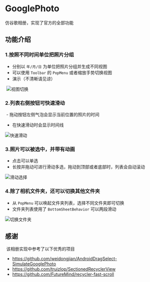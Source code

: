 # GooglePhoto
仿谷歌相册，实现了官方的全部功能

## 功能介绍
### 1.按照不同时间单位把照片分组
  - 分别以 `年/月/日` 为单位把照片分组并生成不同视图
  - 可以使用 `Toolbar` 的 `PopMenu` 或者缩放手势切换视图
  - 演示（不清晰请见谅）
  
  ![视图切换](https://github.com/jiajiaojie/google-photo/blob/master/GooglePhoto/app/art/function1.gif "视图切换")
  

### 2.列表右侧按钮可快速滑动
  - 拖动按钮左侧气泡会显示当前位置的照片的时间
  - 在快速滑动时会显示时间线
  
  ![快速滑动](https://github.com/jiajiaojie/google-photo/blob/master/GooglePhoto/app/art/function2.gif "快速滑动")
  
  
### 3.照片可以被选中，并带有动画
  - 点击可以单选
  - 长按并拖动可进行滑动多选，拖动到顶部或者底部时，列表会自动滚动
  
  ![滑动选择](https://github.com/jiajiaojie/google-photo/blob/master/GooglePhoto/app/art/function3.gif "滑动选择")
  
  
### 4.除了相机文件夹，还可以切换其他文件夹
  - 从 `PopMenu` 可以唤起文件夹列表，选择不同文件夹即可切换
  - 文件夹列表使用了 `BottomSheetBehavior` 可以两段滑动
  
  ![切换文件夹](https://github.com/jiajiaojie/google-photo/blob/master/GooglePhoto/app/art/function4.gif "切换文件夹")
  
  
## 感谢
  该相册实现中参考了以下优秀的项目
  - https://github.com/weidongjian/AndroidDragSelect-SimulateGooglePhoto
  - https://github.com/truizlop/SectionedRecyclerView
  - https://github.com/FutureMind/recycler-fast-scroll
